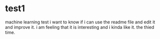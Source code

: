 # test1
machine learning test
i want to know if i can use the readme file and edit it and improve it. i am feeling that it is interesting and i kinda like it.
the thied time.

